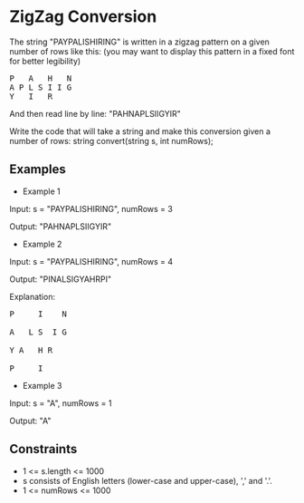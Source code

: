 # ZigZag Conversion

The string "PAYPALISHIRING" is written in a zigzag pattern on a given number of rows like this: (you may want to display this pattern in a fixed font for better legibility)

<pre>
P   A   H   N
A P L S I I G
Y   I   R
</pre>

And then read line by line: "PAHNAPLSIIGYIR"


Write the code that will take a string and make this conversion given a number of rows:
  string convert(string s, int numRows);
  
  
## Examples

* Example 1

Input: s = "PAYPALISHIRING", numRows = 3

Output: "PAHNAPLSIIGYIR"

* Example 2

Input: s = "PAYPALISHIRING", numRows = 4

Output: "PINALSIGYAHRPI"

Explanation:

<pre>
P     I    N

A   L S  I G

Y A   H R

P     I 
</pre>

* Example 3

Input: s = "A", numRows = 1

Output: "A"

## Constraints
* 1 <= s.length <= 1000
* s consists of English letters (lower-case and upper-case), ',' and '.'.
* 1 <= numRows <= 1000
